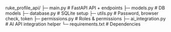 ruke_profile_api/
├─ main.py            # FastAPI API + endpoints
├─ models.py          # DB models
├─ database.py        # SQLite setup
├─ utils.py           # Password, browser check, token
├─ permissions.py     # Roles & permissions
├─ ai_integration.py  # AI API integration helper
└─ requirements.txt   # Dependencies
